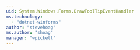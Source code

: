 ```yaml
---
uid: System.Windows.Forms.DrawToolTipEventHandler
ms.technology: 
  - "dotnet-winforms"
author: "stevehoag"
ms.author: "shoag"
manager: "wpickett"
---
```

